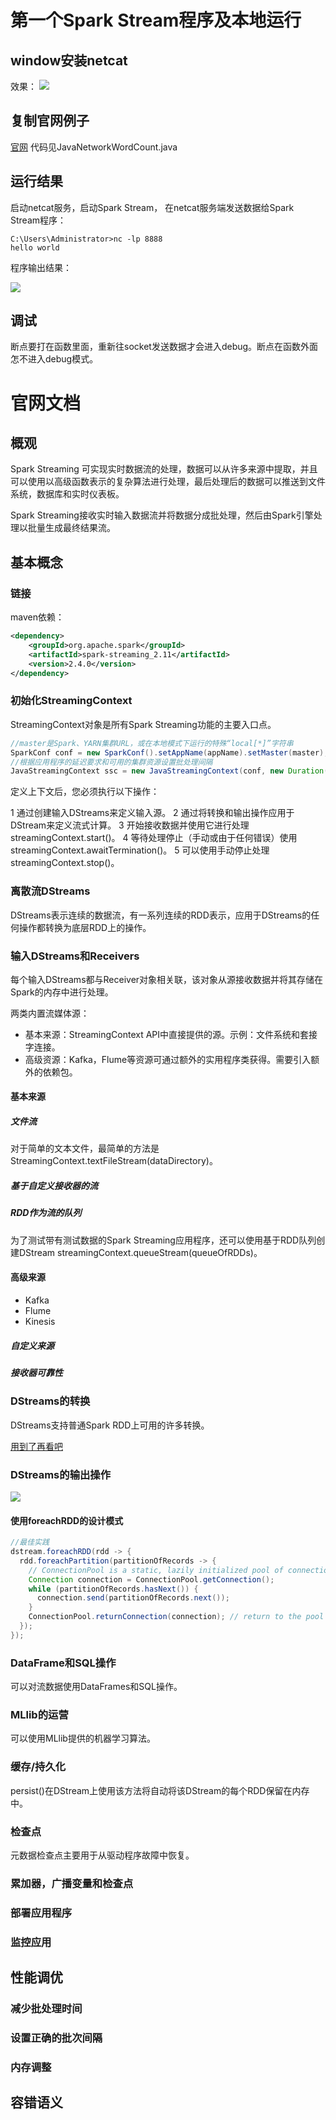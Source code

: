 # 第一个Spark Stream程序及本地运行

## window安装netcat

效果：
![](./picture/netcat.png)

## 复制官网例子
[官网](https://spark.apache.org/docs/latest/streaming-programming-guide.html#a-quick-example)
代码见JavaNetworkWordCount.java

## 运行结果
启动netcat服务，启动Spark Stream，
在netcat服务端发送数据给Spark Stream程序：

```
C:\Users\Administrator>nc -lp 8888
hello world
```

程序输出结果：

![](./picture/result.png)


## 调试
断点要打在函数里面，重新往socket发送数据才会进入debug。断点在函数外面怎不进入debug模式。

# 官网文档

## 概观

Spark Streaming 可实现实时数据流的处理，数据可以从许多来源中提取，并且可以使用以高级函数表示的复杂算法进行处理，最后处理后的数据可以推送到文件系统，数据库和实时仪表板。

Spark Streaming接收实时输入数据流并将数据分成批处理，然后由Spark引擎处理以批量生成最终结果流。

## 基本概念

### 链接
maven依赖：
```xml
<dependency>
    <groupId>org.apache.spark</groupId>
    <artifactId>spark-streaming_2.11</artifactId>
    <version>2.4.0</version>
</dependency>
```

### 初始化StreamingContext

StreamingContext对象是所有Spark Streaming功能的主要入口点。

```java
//master是Spark、YARN集群URL，或在本地模式下运行的特殊“local[*]”字符串
SparkConf conf = new SparkConf().setAppName(appName).setMaster(master);
//根据应用程序的延迟要求和可用的集群资源设置批处理间隔
JavaStreamingContext ssc = new JavaStreamingContext(conf, new Duration(1000));
```
定义上下文后，您必须执行以下操作：

1 通过创建输入DStreams来定义输入源。
2 通过将转换和输出操作应用于DStream来定义流式计算。
3 开始接收数据并使用它进行处理streamingContext.start()。
4 等待处理停止（手动或由于任何错误）使用streamingContext.awaitTermination()。
5 可以使用手动停止处理streamingContext.stop()。


### 离散流DStreams

DStreams表示连续的数据流，有一系列连续的RDD表示，应用于DStreams的任何操作都转换为底层RDD上的操作。

### 输入DStreams和Receivers

每个输入DStreams都与Receiver对象相关联，该对象从源接收数据并将其存储在Spark的内存中进行处理。

两类内置流媒体源：
* 基本来源：StreamingContext API中直接提供的源。示例：文件系统和套接字连接。
* 高级资源：Kafka，Flume等资源可通过额外的实用程序类获得。需要引入额外的依赖包。

#### 基本来源

##### 文件流

对于简单的文本文件，最简单的方法是StreamingContext.textFileStream(dataDirectory)。

##### 基于自定义接收器的流

##### RDD作为流的队列

为了测试带有测试数据的Spark Streaming应用程序，还可以使用基于RDD队列创建DStream streamingContext.queueStream(queueOfRDDs)。

#### 高级来源

* Kafka
* Flume
* Kinesis

##### 自定义来源

##### 接收器可靠性

### DStreams的转换

DStreams支持普通Spark RDD上可用的许多转换。

[用到了再看吧](https://spark.apache.org/docs/latest/streaming-programming-guide.html#transformations-on-dstreams)

### DStreams的输出操作

![](./picture/output.png)

#### 使用foreachRDD的设计模式

```java
//最佳实践
dstream.foreachRDD(rdd -> {
  rdd.foreachPartition(partitionOfRecords -> {
    // ConnectionPool is a static, lazily initialized pool of connections
    Connection connection = ConnectionPool.getConnection();
    while (partitionOfRecords.hasNext()) {
      connection.send(partitionOfRecords.next());
    }
    ConnectionPool.returnConnection(connection); // return to the pool for future reuse
  });
});
```

### DataFrame和SQL操作

可以对流数据使用DataFrames和SQL操作。

### MLlib的运营

可以使用MLlib提供的机器学习算法。

### 缓存/持久化

persist()在DStream上使用该方法将自动将该DStream的每个RDD保留在内存中。

### 检查点

元数据检查点主要用于从驱动程序故障中恢复。

### 累加器，广播变量和检查点


### 部署应用程序


### 监控应用

## 性能调优

### 减少批处理时间

### 设置正确的批次间隔

### 内存调整

## 容错语义

